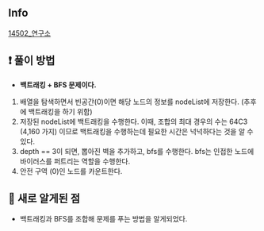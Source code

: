 ## Info
<a href="https://www.acmicpc.net/problem/14502" rel="nofollow">14502_연구소</a>

## ❗ 풀이 방법
- **백트래킹 + BFS 문제이다.**
1. 배열을 탐색하면서 빈공간(0)이면 해당 노드의 정보를 nodeList에 저장한다. (추후에 백트래킹을 하기 위함)
2. 저장된 nodeList에 백트래킹을 수행한다. 이때, 조합의 최대 경우의 수는 64C3 (4,160 가지) 이므로 백트래킹을 수행하는데 필요한 시간은 넉넉하다는 것을 알 수 있다.
3. depth == 3이 되면, 뽑아진 벽을 추가하고, bfs를 수행한다. bfs는 인접한 노드에 바이러스를 퍼트리는 역할을 수행한다.
4. 안전 구역 (0)인 노드를 카운트한다.

## 🙂 새로 알게된 점

* 백트래킹과 BFS를 조합해 문제를 푸는 방법을 알게되었다.

